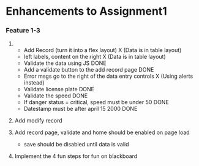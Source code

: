 # Enhancements to Assignment1

### Feature 1-3
1. 
    - Add Record (turn it into a flex layout)                   X (Data is in table layout)
    - left labels, content on the right                         X (Data is in table layout)       
    - Validate the data using JS                                DONE
    - Add a validate button to the add record page              DONE
    - Error msgs go to the right of the data entry controls     X (Using alerts instead)
    - Validate license plate                                    DONE                   
    - Validate the speed                                        DONE   
    - If danger status = critical, speed must be under 50       DONE
    - Datestamp must be after april 15 2000                     DONE

2. Add modify record 
3. Add record page, validate and home should be enabled on page load
    - save should be disabled until data is valid 

4. Implement the 4 fun steps for fun on blackboard


